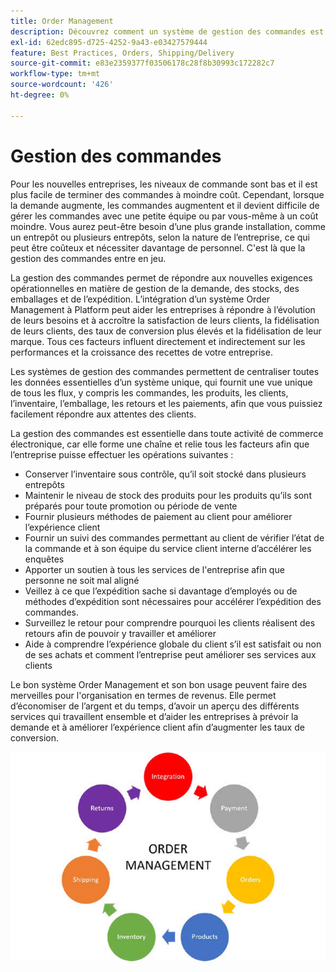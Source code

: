 ```yaml
---
title: Order Management
description: Découvrez comment un système de gestion des commandes est essentiel pour votre commerce électronique.
exl-id: 62edc895-d725-4252-9a43-e03427579444
feature: Best Practices, Orders, Shipping/Delivery
source-git-commit: e83e2359377f03506178c28f8b30993c172282c7
workflow-type: tm+mt
source-wordcount: '426'
ht-degree: 0%

---
```


# Gestion des commandes

Pour les nouvelles entreprises, les niveaux de commande sont bas et il est plus facile de
terminer des commandes à moindre coût. Cependant, lorsque la demande augmente, les commandes augmentent et il devient difficile de gérer les commandes avec une petite équipe ou par vous-même à un coût moindre. Vous aurez peut-être besoin d’une plus grande installation, comme un entrepôt ou plusieurs entrepôts, selon la nature de l’entreprise, ce qui peut être coûteux et nécessiter davantage de personnel. C&#39;est là que la gestion des commandes entre en jeu.

La gestion des commandes permet de répondre aux nouvelles exigences opérationnelles en matière de gestion de la demande, des stocks, des emballages et de l’expédition. L’intégration d’un système Order Management à Platform peut aider les entreprises à répondre à l’évolution de leurs besoins et à accroître la satisfaction de leurs clients, la fidélisation de leurs clients, des taux de conversion plus élevés et la fidélisation de leur marque. Tous ces facteurs influent directement et indirectement sur les performances et la croissance des recettes de votre entreprise.

Les systèmes de gestion des commandes permettent de centraliser toutes les données essentielles d’un système unique, qui fournit une vue unique de tous les flux, y compris les commandes, les produits, les clients, l’inventaire, l’emballage, les retours et les paiements, afin que vous puissiez facilement répondre aux attentes des clients.

La gestion des commandes est essentielle dans toute activité de commerce électronique, car elle forme une chaîne et relie tous les facteurs afin que l’entreprise puisse effectuer les opérations suivantes :

- Conserver l’inventaire sous contrôle, qu’il soit stocké dans plusieurs entrepôts
- Maintenir le niveau de stock des produits pour les produits qu’ils sont préparés pour toute promotion ou période de vente
- Fournir plusieurs méthodes de paiement au client pour améliorer l’expérience client
- Fournir un suivi des commandes permettant au client de vérifier l’état de la commande et à son équipe du service client interne d’accélérer les enquêtes
- Apporter un soutien à tous les services de l&#39;entreprise afin que personne ne soit mal aligné
- Veillez à ce que l’expédition sache si davantage d’employés ou de méthodes d’expédition sont nécessaires pour accélérer l’expédition des commandes.
- Surveillez le retour pour comprendre pourquoi les clients réalisent des retours afin de pouvoir y travailler et améliorer
- Aide à comprendre l’expérience globale du client s’il est satisfait ou non de ses achats et comment l’entreprise peut améliorer ses services aux clients

Le bon système Order Management et son bon usage peuvent faire des merveilles pour l&#39;organisation en termes de revenus. Elle permet d’économiser de l’argent et du temps, d’avoir un aperçu des différents services qui travaillent ensemble et d’aider les entreprises à prévoir la demande et à améliorer l’expérience client afin d’augmenter les taux de conversion.

![Diagramme de processus de gestion des commandes](../../assets/playbooks/order-management.png)
